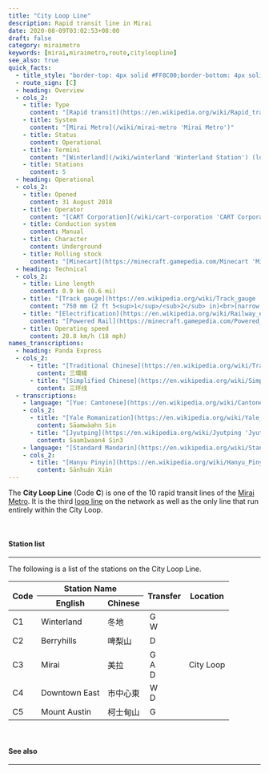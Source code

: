 ```yaml
---
title: "City Loop Line"
description: Rapid transit line in Mirai
date: 2020-08-09T03:02:53+08:00
draft: false
category: miraimetro
keywords: [mirai,miraimetro,route,cityloopline]
see_also: true
quick_facts:
  - title_style: "border-top: 4px solid #FF8C00;border-bottom: 4px solid #FF8C00;padding:2px 0;"
  - route_sign: [C]
  - heading: Overview
  - cols_2:
    - title: Type
      content: "[Rapid transit](https://en.wikipedia.org/wiki/Rapid_transit 'Rapid transit')"
    - title: System
      content: "[Mirai Metro](/wiki/mirai-metro 'Mirai Metro')"
    - title: Status
      content: Operational
    - title: Termini
      content: "[Winterland](/wiki/winterland 'Winterland Station') (loop)"
    - title: Stations
      content: 5
  - heading: Operational
  - cols_2:
    - title: Opened
      content: 31 August 2018
    - title: Operator
      content: "[CART Corporation](/wiki/cart-corporation 'CART Corporation')"
    - title: Conduction system
      content: Manual
    - title: Character
      content: Underground
    - title: Rolling stock
      content: "[Minecart](https://minecraft.gamepedia.com/Minecart 'Minecart')<br>(Orange [Concrete](https://minecraft.gamepedia.com/Concrete 'Concrete'))"
  - heading: Technical
  - cols_2:
    - title: Line length
      content: 0.9 km (0.6 mi)
    - title: "[Track gauge](https://en.wikipedia.org/wiki/Track_gauge 'Track gauge')"
      content: "750 mm (2 ft ​5<sup>1</sup>/<sub>2</sub> in)<br>[narrow gauge](https://en.wikipedia.org/wiki/Narrow-gauge_railway 'Narrow-gauge railway')"
    - title: "[Electrification](https://en.wikipedia.org/wiki/Railway_electrification_system 'Railway electrification system')"
      content: "[Powered Rail](https://minecraft.gamepedia.com/Powered_Rail 'Powered Rail')"
    - title: Operating speed
      content: 28.8 km/h (18 mph)
names_transcriptions:
  - heading: Panda Express
  - cols_2:
      - title: "[Traditional Chinese](https://en.wikipedia.org/wiki/Traditional_Chinese_characters 'Traditional Chinese characters')"
        content: 三環綫
      - title: "[Simplified Chinese](https://en.wikipedia.org/wiki/Simplified_Chinese_characters 'Simplified Chinese characters')"
        content: 三环线
  - transcriptions:
    - language: "[Yue: Cantonese](https://en.wikipedia.org/wiki/Cantonese 'Cantonese')"
    - cols_2:
      - title: "[Yale Romanization](https://en.wikipedia.org/wiki/Yale_romanization_of_Cantonese 'Yale romanization of Cantonese')"
        content: Sāamwàahn Sin
      - title: "[Jyutping](https://en.wikipedia.org/wiki/Jyutping 'Jyutping')"
        content: Saam1waan4 Sin3
    - language: "[Standard Mandarin](https://en.wikipedia.org/wiki/Standard_Chinese 'Standard Chinese')"
    - cols_2:
      - title: "[Hanyu Pinyin](https://en.wikipedia.org/wiki/Hanyu_Pinyin 'Pinyin')"
        content: Sānhuán Xiàn
---
```


The **City Loop Line** (Code **C**) is one of the 10 rapid transit lines of the [Mirai Metro](/wiki/mirai-metro "Mirai Metro"). It is the third [loop line](https://en.wikipedia.org/wiki/Circle_route "Circle route") on the network as well as the only line that run entirely within the City Loop.

<br>

#### Station list

---

The following is a list of the stations on the City Loop Line.

<div class="table-responsive">
  <table class="table table-sm table-bordered table-700 text-center">
    <thead class="thead-light">
      <tr>
        <th rowspan="2" class="align-middle">Code</th>
        <th colspan="2">Station Name</th>
        <th rowspan="2" class="align-middle">Transfer</th>
        <th rowspan="2" class="align-middle">Location</th>
      </tr>
      <tr>
        <th>English</th>
        <th>Chinese</th>
      </tr>
    </thead>
    <tbody>
      <tr>
        <td>
          <span class="station-code station-code-sm station-code-cl rounded-circle">C1</span>
        </td>
        <td>Winterland</td>
        <td>冬地</td>
        <td>
          <div class="route-sign-sm greenline">&nbsp;G&nbsp;</div>
          <div class="route-sign-sm waterfallline">&nbsp;W&nbsp;</div>
        </td>
        <td rowspan="5">City Loop</td>
      </tr>
      <tr>
        <td>
          <span class="station-code station-code-sm station-code-cl rounded-circle">C2</span>
        </td>
        <td>Berryhills</td>
        <td>啤梨山</td>
        <td>
          <div class="route-sign-sm diamondline">&nbsp;D&nbsp;</div>
        </td>
      </tr>
      <tr>
        <td>
          <span class="station-code station-code-sm station-code-cl rounded-circle">C3</span>
        </td>
        <td>Mirai</td>
        <td>美拉</td>
        <td>
          <div class="route-sign-sm greenline">&nbsp;G&nbsp;</div>
          <div class="route-sign-sm airportcomposite">&nbsp;A&nbsp;</div>
          <div class="route-sign-sm diamondline">&nbsp;D&nbsp;</div>
        </td>
      </tr>
      <tr>
        <td>
          <span class="station-code station-code-sm station-code-cl rounded-circle">C4</span>
        </td>
        <td>Downtown East</td>
        <td>市中心東</td>
        <td>
          <div class="route-sign-sm waterfallline">&nbsp;W&nbsp;</div>
          <div class="route-sign-sm diamondline">&nbsp;D&nbsp;</div>
        </td>
      </tr>
      <tr>
        <td>
          <span class="station-code station-code-sm station-code-cl rounded-circle">C5</span>
        </td>
        <td>Mount Austin</td>
        <td>柯士甸山</td>
        <td>
          <div class="route-sign-sm greenline">&nbsp;G&nbsp;</div>
        </td>
      </tr>
    </tobody>
  </table>
</div>

<br>

#### See also

---